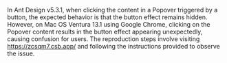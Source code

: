 In Ant Design v5.3.1, when clicking the content in a Popover triggered by a button, the expected behavior is that the button effect remains hidden. However, on Mac OS Ventura 13.1 using Google Chrome, clicking on the Popover content results in the button effect appearing unexpectedly, causing confusion for users. The reproduction steps involve visiting <https://zcsqm7.csb.app/> and following the instructions provided to observe the issue.

